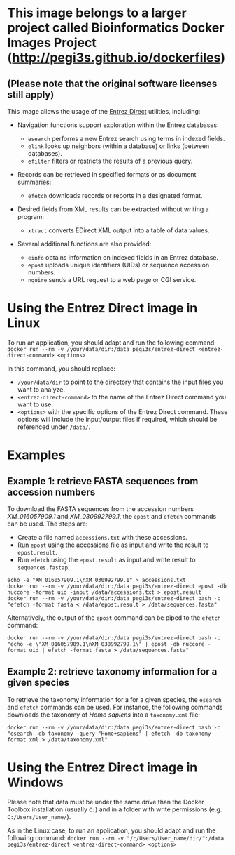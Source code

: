 # This image belongs to a larger project called Bioinformatics Docker Images Project (http://pegi3s.github.io/dockerfiles)
## (Please note that the original software licenses still apply)

This image allows the usage of the [Entrez Direct](https://www.ncbi.nlm.nih.gov/books/NBK179288/) utilities, including:

- Navigation functions support exploration within the Entrez databases:
    - `esearch` performs a new Entrez search using terms in indexed fields.
    - `elink` looks up neighbors (within a database) or links (between databases).
    - `efilter` filters or restricts the results of a previous query.

- Records can be retrieved in specified formats or as document summaries:

    - `efetch` downloads records or reports in a designated format.

- Desired fields from XML results can be extracted without writing a program:

    - `xtract` converts EDirect XML output into a table of data values.

- Several additional functions are also provided:

    - `einfo` obtains information on indexed fields in an Entrez database.
    - `epost` uploads unique identifiers (UIDs) or sequence accession numbers.
    - `nquire` sends a URL request to a web page or CGI service.

# Using the Entrez Direct image in Linux

To run an application, you should adapt and run the following command: `docker run --rm -v /your/data/dir:/data pegi3s/entrez-direct <entrez-direct-command> <options>`

In this command, you should replace:
- `/your/data/dir` to point to the directory that contains the input files you want to analyze.
- `<entrez-direct-command>` to the name of the Entrez Direct command you want to use.
- `<options>` with the specific options of the Entrez Direct command. These options will include the input/output files if required, which should be referenced under `/data/`.

# Examples

## Example 1: retrieve FASTA sequences from accession numbers

To download the FASTA sequences from the accession numbers *XM_016057909.1* and *XM_030992799.1*, the `epost` and `efetch` commands can be used. The steps are:
- Create a file named `accessions.txt` with these accessions.
- Run `epost` using the accessions file as input and write the result to `epost.result`.
- Run `efetch` using the `epost.result` as input and write result to `sequences.fastap`.

```
echo -e "XM_016057909.1\nXM_030992799.1" > accessions.txt
docker run --rm -v /your/data/dir:/data pegi3s/entrez-direct epost -db nuccore -format uid -input /data/accessions.txt > epost.result
docker run --rm -v /your/data/dir:/data pegi3s/entrez-direct bash -c "efetch -format fasta < /data/epost.result > /data/sequences.fasta"
```

Alternatively, the output of the `epost` command can be piped to the `efetch` command:

```
docker run --rm -v /your/data/dir:/data pegi3s/entrez-direct bash -c "echo -e \"XM_016057909.1\nXM_030992799.1\" | epost -db nuccore -format uid | efetch -format fasta > /data/sequences.fasta"
```

## Example 2: retrieve taxonomy information for a given species

To retrieve the taxonomy information for a for a given species, the `esearch` and `efetch` commands can be used. For instance, the following commands downloads the taxonomy of *Homo sapiens* into a `taxonomy.xml` file:

```
docker run --rm -v /your/data/dir:/data pegi3s/entrez-direct bash -c "esearch -db taxonomy -query "Homo+sapiens" | efetch -db taxonomy -format xml > /data/taxonomy.xml"
```

# Using the Entrez Direct image in Windows

Please note that data must be under the same drive than the Docker Toolbox installation (usually `C:`) and in a folder with write permissions (e.g. `C:/Users/User_name/`).

As in the Linux case, to run an application, you should adapt and run the following command: `docker run --rm -v "/c/Users/User_name/dir/":/data pegi3s/entrez-direct <entrez-direct-command> <options>`
